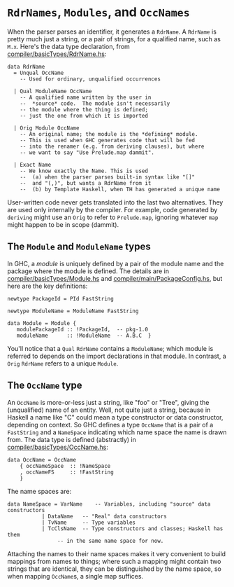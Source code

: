 # `RdrNames`, `Modules`, and `OccNames`


When the parser parses an identifier, it generates a `RdrName`.  A `RdrName` is pretty much just a string, or a pair of strings, for a qualified name, such as `M.x`.  Here's the data type declaration, from [compiler/basicTypes/RdrName.hs](https://gitlab.haskell.org/ghc/ghc/tree/master/ghc/compiler/basicTypes/RdrName.hs):

```wiki
data RdrName 
  = Unqual OccName
	-- Used for ordinary, unqualified occurrences 

  | Qual ModuleName OccName
	-- A qualified name written by the user in 
	--  *source* code.  The module isn't necessarily 
	-- the module where the thing is defined; 
	-- just the one from which it is imported

  | Orig Module OccName
	-- An original name; the module is the *defining* module.
	-- This is used when GHC generates code that will be fed
	-- into the renamer (e.g. from deriving clauses), but where
	-- we want to say "Use Prelude.map dammit".  
 
  | Exact Name
	-- We know exactly the Name. This is used 
	--  (a) when the parser parses built-in syntax like "[]" 
	--	and "(,)", but wants a RdrName from it
	--  (b) by Template Haskell, when TH has generated a unique name
```


User-written code never gets translated into the last two alternatives.  They are used only internally by the compiler.
For example, code generated by `deriving` might use an `Orig` to refer to `Prelude.map`, ignoring whatever `map` might happen to be in scope (dammit).

## The `Module` and `ModuleName` types


In GHC, a *module* is uniquely defined by a pair of the module name and the package where the module is defined.  The details are in [compiler/basicTypes/Module.hs](https://gitlab.haskell.org/ghc/ghc/tree/master/ghc/compiler/basicTypes/Module.hs) and  [compiler/main/PackageConfig.hs](/trac/ghc/browser/ghc/compiler/main/PackageConfig.hs), but here are the key definitions:

```wiki
newtype PackageId = PId FastString

newtype ModuleName = ModuleName FastString

data Module = Module {
   modulePackageId :: !PackageId,  -- pkg-1.0
   moduleName      :: !ModuleName  -- A.B.C  }
```


You'll notice that a `Qual` `RdrName` contains a `ModuleName`; which module is referred to depends on the import declarations in that module.  In contrast, a `Orig` `RdrName` refers to a unique `Module`.


## The `OccName` type


An `OccName` is more-or-less just a string, like "foo" or "Tree", giving the (unqualified) name of an entity. 
Well, not quite just a string, because in Haskell a name like "C" could mean a type constructor or data constructor, depending on context. So GHC defines a type `OccName` that is a pair of a `FastString` and a `NameSpace` indicating which name space the name is drawn from. The data type is defined (abstractly) in [compiler/basicTypes/OccName.hs](https://gitlab.haskell.org/ghc/ghc/tree/master/ghc/compiler/basicTypes/OccName.hs):

```wiki
data OccName = OccName 
    { occNameSpace  :: !NameSpace
    , occNameFS     :: !FastString
    }
```


The name spaces are: 

```wiki
data NameSpace = VarName	-- Variables, including "source" data constructors
	       | DataName	-- "Real" data constructors 
	       | TvName		-- Type variables
	       | TcClsName	-- Type constructors and classes; Haskell has them
				-- in the same name space for now.
```


Attaching the names to their name spaces makes it very convenient to build mappings from names to things; where such a mapping might contain two strings that are identical, they can be distinguished by the name space, so when mapping `OccName`s, a single map suffices.
